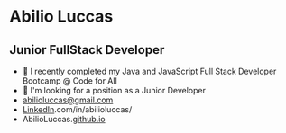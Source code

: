 # Abilio Luccas
## Junior FullStack Developer
- 🌱 I recently completed my Java and JavaScript Full Stack Developer Bootcamp @ Code for All
- 👀 I'm looking for a position as a Junior Developer
- abilioluccas@gmail.com
- [LinkedIn](https://www.linkedin.com/in/abilioluccas/).com/in/abilioluccas/
- AbilioLuccas.[github.io](https://abilioluccas.github.io/) 

<!---
abilioluccas/abilioluccas is a ✨ special ✨ repository because its `README.md` (this file) appears on your GitHub profile.
You can click the Preview link to take a look at your changes.
--->
